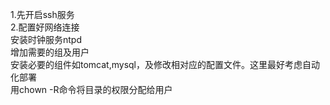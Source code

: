 1.先开启ssh服务  
2.配置好网络连接  
安装时钟服务ntpd  
增加需要的组及用户  
安装必要的组件如tomcat,mysql，及修改相对应的配置文件。这里最好考虑自动化部署     
用chown -R命令将目录的权限分配给用户  
